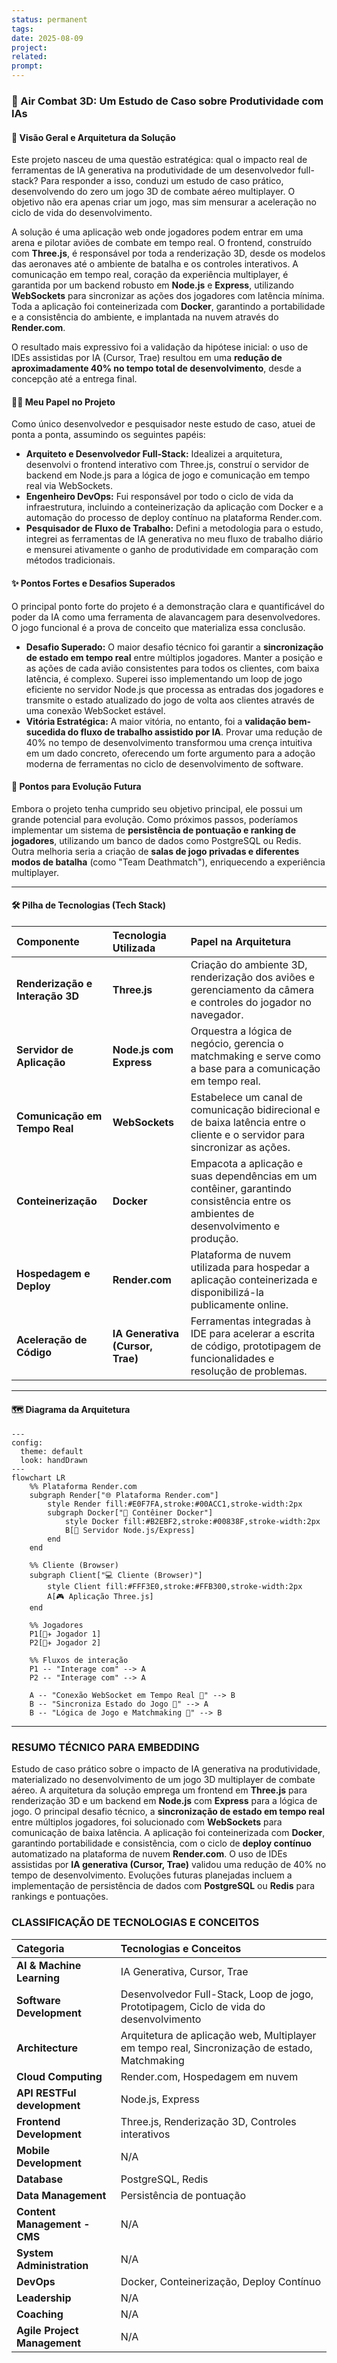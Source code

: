 ```yaml
---
status: permanent
tags: 
date: 2025-08-09
project:
related:
prompt: 
---
```

### 🚀 Air Combat 3D: Um Estudo de Caso sobre Produtividade com IAs

#### 🎯 Visão Geral e Arquitetura da Solução

Este projeto nasceu de uma questão estratégica: qual o impacto real de ferramentas de IA generativa na produtividade de um desenvolvedor full-stack? Para responder a isso, conduzi um estudo de caso prático, desenvolvendo do zero um jogo 3D de combate aéreo multiplayer. O objetivo não era apenas criar um jogo, mas sim mensurar a aceleração no ciclo de vida do desenvolvimento.

A solução é uma aplicação web onde jogadores podem entrar em uma arena e pilotar aviões de combate em tempo real. O frontend, construído com **Three.js**, é responsável por toda a renderização 3D, desde os modelos das aeronaves até o ambiente de batalha e os controles interativos. A comunicação em tempo real, coração da experiência multiplayer, é garantida por um backend robusto em **Node.js** e **Express**, utilizando **WebSockets** para sincronizar as ações dos jogadores com latência mínima. Toda a aplicação foi conteinerizada com **Docker**, garantindo a portabilidade e a consistência do ambiente, e implantada na nuvem através do **Render.com**.

O resultado mais expressivo foi a validação da hipótese inicial: o uso de IDEs assistidas por IA (Cursor, Trae) resultou em uma **redução de aproximadamente 40% no tempo total de desenvolvimento**, desde a concepção até a entrega final.

#### 👨‍💻 Meu Papel no Projeto

Como único desenvolvedor e pesquisador neste estudo de caso, atuei de ponta a ponta, assumindo os seguintes papéis:

  * **Arquiteto e Desenvolvedor Full-Stack:** Idealizei a arquitetura, desenvolvi o frontend interativo com Three.js, construí o servidor de backend em Node.js para a lógica de jogo e comunicação em tempo real via WebSockets.
  * **Engenheiro DevOps:** Fui responsável por todo o ciclo de vida da infraestrutura, incluindo a conteinerização da aplicação com Docker e a automação do processo de deploy contínuo na plataforma Render.com.
  * **Pesquisador de Fluxo de Trabalho:** Defini a metodologia para o estudo, integrei as ferramentas de IA generativa no meu fluxo de trabalho diário e mensurei ativamente o ganho de produtividade em comparação com métodos tradicionais.

#### ✨ Pontos Fortes e Desafios Superados

O principal ponto forte do projeto é a demonstração clara e quantificável do poder da IA como uma ferramenta de alavancagem para desenvolvedores. O jogo funcional é a prova de conceito que materializa essa conclusão.

  * **Desafio Superado:** O maior desafio técnico foi garantir a **sincronização de estado em tempo real** entre múltiplos jogadores. Manter a posição e as ações de cada avião consistentes para todos os clientes, com baixa latência, é complexo. Superei isso implementando um loop de jogo eficiente no servidor Node.js que processa as entradas dos jogadores e transmite o estado atualizado do jogo de volta aos clientes através de uma conexão WebSocket estável.
  * **Vitória Estratégica:** A maior vitória, no entanto, foi a **validação bem-sucedida do fluxo de trabalho assistido por IA**. Provar uma redução de 40% no tempo de desenvolvimento transformou uma crença intuitiva em um dado concreto, oferecendo um forte argumento para a adoção moderna de ferramentas no ciclo de desenvolvimento de software.

#### 🌱 Pontos para Evolução Futura

Embora o projeto tenha cumprido seu objetivo principal, ele possui um grande potencial para evolução. Como próximos passos, poderíamos implementar um sistema de **persistência de pontuação e ranking de jogadores**, utilizando um banco de dados como PostgreSQL ou Redis. Outra melhoria seria a criação de **salas de jogo privadas e diferentes modos de batalha** (como "Team Deathmatch"), enriquecendo a experiência multiplayer.

-----

#### 🛠️ Pilha de Tecnologias (Tech Stack)

| Componente | Tecnologia Utilizada | Papel na Arquitetura |
| :--- | :--- | :--- |
| **Renderização e Interação 3D** | **Three.js** | Criação do ambiente 3D, renderização dos aviões e gerenciamento da câmera e controles do jogador no navegador. |
| **Servidor de Aplicação** | **Node.js com Express** | Orquestra a lógica de negócio, gerencia o matchmaking e serve como a base para a comunicação em tempo real. |
| **Comunicação em Tempo Real** | **WebSockets** | Estabelece um canal de comunicação bidirecional e de baixa latência entre o cliente e o servidor para sincronizar as ações. |
| **Conteinerização** | **Docker** | Empacota a aplicação e suas dependências em um contêiner, garantindo consistência entre os ambientes de desenvolvimento e produção. |
| **Hospedagem e Deploy** | **Render.com** | Plataforma de nuvem utilizada para hospedar a aplicação conteinerizada e disponibilizá-la publicamente online. |
| **Aceleração de Código** | **IA Generativa (Cursor, Trae)** | Ferramentas integradas à IDE para acelerar a escrita de código, prototipagem de funcionalidades e resolução de problemas. |

-----

#### 🗺️ Diagrama da Arquitetura

```mermaid
---
config:
  theme: default
  look: handDrawn
---
flowchart LR
    %% Plataforma Render.com
    subgraph Render["🌐 Plataforma Render.com"]
        style Render fill:#E0F7FA,stroke:#00ACC1,stroke-width:2px
        subgraph Docker["🐳 Contêiner Docker"]
            style Docker fill:#B2EBF2,stroke:#00838F,stroke-width:2px
            B[🚀 Servidor Node.js/Express]
        end
    end

    %% Cliente (Browser)
    subgraph Client["💻 Cliente (Browser)"]
        style Client fill:#FFF3E0,stroke:#FFB300,stroke-width:2px
        A[🎮 Aplicação Three.js]
    end

    %% Jogadores
    P1[👨‍✈️ Jogador 1]
    P2[👨‍✈️ Jogador 2]

    %% Fluxos de interação
    P1 -- "Interage com" --> A
    P2 -- "Interage com" --> A

    A -- "Conexão WebSocket em Tempo Real 🔌" --> B
    B -- "Sincroniza Estado do Jogo 🔄" --> A
    B -- "Lógica de Jogo e Matchmaking 🎲" --> B

```

---
### RESUMO TÉCNICO PARA EMBEDDING

Estudo de caso prático sobre o impacto de IA generativa na produtividade, materializado no desenvolvimento de um jogo 3D multiplayer de combate aéreo. A arquitetura da solução emprega um frontend em **Three.js** para renderização 3D e um backend em **Node.js** com **Express** para a lógica de jogo. O principal desafio técnico, a **sincronização de estado em tempo real** entre múltiplos jogadores, foi solucionado com **WebSockets** para comunicação de baixa latência. A aplicação foi conteinerizada com **Docker**, garantindo portabilidade e consistência, com o ciclo de **deploy contínuo** automatizado na plataforma de nuvem **Render.com**. O uso de IDEs assistidas por **IA generativa (Cursor, Trae)** validou uma redução de 40% no tempo de desenvolvimento. Evoluções futuras planejadas incluem a implementação de persistência de dados com **PostgreSQL** ou **Redis** para rankings e pontuações.

### CLASSIFICAÇÃO DE TECNOLOGIAS E CONCEITOS

| Categoria | Tecnologias e Conceitos |
| :--- | :--- |
| **AI & Machine Learning** | IA Generativa, Cursor, Trae |
| **Software Development** | Desenvolvedor Full-Stack, Loop de jogo, Prototipagem, Ciclo de vida do desenvolvimento |
| **Architecture**| Arquitetura de aplicação web, Multiplayer em tempo real, Sincronização de estado, Matchmaking |
| **Cloud Computing** | Render.com, Hospedagem em nuvem |
| **API RESTFul development** | Node.js, Express |
| **Frontend Development** | Three.js, Renderização 3D, Controles interativos |
| **Mobile Development** | N/A |
| **Database** | PostgreSQL, Redis |
| **Data Management** | Persistência de pontuação |
| **Content Management - CMS** | N/A |
| **System Administration** | N/A |
| **DevOps** | Docker, Conteinerização, Deploy Contínuo |
| **Leadership** | N/A |
| **Coaching** | N/A |
| **Agile Project Management** | N/A |